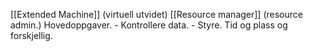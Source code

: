 [[Extended Machine]] (virtuell utvidet)
	[[Resource manager]] (resource admin.)
	Hovedoppgaver.
		- Kontrollere data. 
		- Styre. Tid og plass og forskjellig. 
